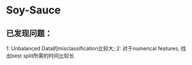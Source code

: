 # Soy-Sauce

## 已发现问题：

1: Unbalanced Data的misclassification比较大;
2: 对于numerical features, 找出best split所需的时间比较长
